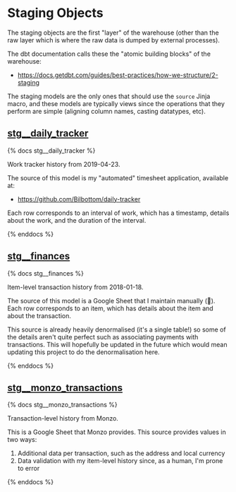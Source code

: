 # Staging Objects

The staging objects are the first "layer" of the warehouse (other than the raw layer which is where the raw data is dumped by external processes).

The dbt documentation calls these the "atomic building blocks" of the warehouse:

- https://docs.getdbt.com/guides/best-practices/how-we-structure/2-staging

The staging models are the only ones that should use the `source` Jinja macro, and these models are typically views since the operations that they perform are simple (aligning column names, casting datatypes, etc).

## [stg\_\_daily_tracker](stg__daily_tracker.sql)

{% docs stg__daily_tracker %}

Work tracker history from 2019-04-23.

The source of this model is my "automated" timesheet application, available at:

- https://github.com/Bilbottom/daily-tracker

Each row corresponds to an interval of work, which has a timestamp, details about the work, and the duration of the interval.

{% enddocs %}

## [stg\_\_finances](stg__finances.sql)

{% docs stg__finances %}

Item-level transaction history from 2018-01-18.

The source of this model is a Google Sheet that I maintain manually (🤮). Each row corresponds to an item, which has details about the item and about the transaction.

This source is already heavily denormalised (it's a single table!) so some of the details aren't quite perfect such as associating payments with transactions. This will hopefully be updated in the future which would mean updating this project to do the denormalisation here.

{% enddocs %}

## [stg\_\_monzo_transactions](stg__monzo_transactions.sql)

{% docs stg__monzo_transactions %}

Transaction-level history from Monzo.

This is a Google Sheet that Monzo provides. This source provides values in two ways:

1. Additional data per transaction, such as the address and local currency
2. Data validation with my item-level history since, as a human, I'm prone to error

{% enddocs %}
